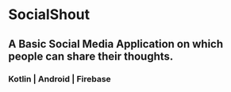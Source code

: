 # SocialShout

##  A Basic Social Media Application on which people can share their thoughts.

###  Kotlin | Android | Firebase
